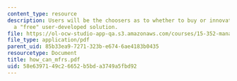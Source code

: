 ```yaml
---
content_type: resource
description: Users will be the choosers as to whether to buy or innovate or select
  a "free" user-developed solution.
file: https://ol-ocw-studio-app-qa.s3.amazonaws.com/courses/15-352-managing-innovation-emerging-trends-spring-2005/58e6397149c26652b5bda3749a5fbd92_how_can_mfrs.pdf
file_type: application/pdf
parent_uid: 85b33ea9-7271-323b-e674-6ae4183b0435
resourcetype: Document
title: how_can_mfrs.pdf
uid: 58e63971-49c2-6652-b5bd-a3749a5fbd92
---
```

